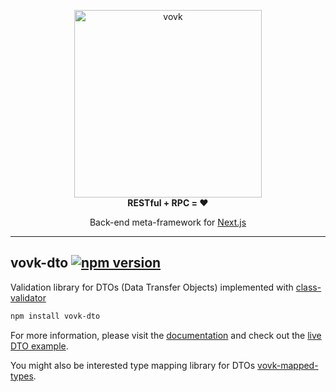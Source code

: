 <p align="center"> 
  <picture>
    <source width="300" media="(prefers-color-scheme: dark)" srcset="https://vovk.dev/vovk-logo-white.svg">
    <source width="300" media="(prefers-color-scheme: light)" srcset="https://vovk.dev/vovk-logo.svg">
    <img width="300" alt="vovk" src="https://vovk.dev/vovk-logo.svg">
  </picture><br>
  <strong>RESTful + RPC = ♥️</strong>
</p>

<p align="center">
  Back-end meta-framework for <a href="https://nextjs.org/docs/app">Next.js</a>
</p>

---

## vovk-dto [![npm version](https://badge.fury.io/js/vovk-dto.svg)](https://www.npmjs.com/package/vovk-dto)

Validation library for DTOs (Data Transfer Objects) implemented with [class-validator](<[https://](https://www.npmjs.com/package/class-validator)>)

```sh
npm install vovk-dto
```

For more information, please visit the [documentation](https://vovk.dev/validation/vovk-dto) and check out the [live DTO example](https://vovk-examples.vercel.app/dto).

You might also be interested type mapping library for DTOs [vovk-mapped-types](https://github.com/finom/vovk-mapped-types).
